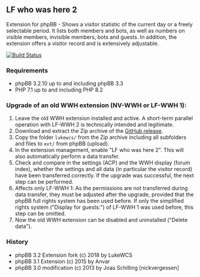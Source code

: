 ## LF who was here 2
Extension for phpBB - Shows a visitor statistic of the current day or a freely selectable period. It lists both members and bots, as well as numbers on visible members, invisible members, bots and guests. In addition, the extension offers a visitor record and is extensively adjustable.

[![Build Status](https://github.com/LukeWCS/lf-who-was-here-2/workflows/Tests/badge.svg)](https://github.com/LukeWCS/lf-who-was-here-2/actions)

### Requirements
* phpBB 3.2.10 up to and including phpBB 3.3
* PHP 7.1 up to and including PHP 8.2

### Upgrade of an old WWH extension (NV-WWH or LF-WWH 1):
1. Leave the old WWH extension installed and active. A short-term parallel operation with LF-WWH 2 is technically intended and legitimate.
1. Download and extract the Zip archive of the [GitHub release](https://github.com/LukeWCS/lf-who-was-here-2/releases).
1. Copy the folder `lukewcs/` from the Zip archive including all subfolders and files to `ext/` from phpBB (upload).
1. In the extension management, enable "LF who was here 2". This will also automatically perform a data transfer.
1. Check and compare in the settings (ACP) and the WWH display (forum index), whether the settings and all data (in particular the visitor record) have been transferred correctly. If the upgrade was successful, the next step can be performed.
1. Affects only LF-WWH 1: As the permissions are not transferred during data transfer, they must be adjusted after the upgrade, provided that the phpBB full rights system has been used before. If only the simplified rights system ("Display for guests:") of LF-WWH 1 was used before, this step can be omitted.
1. Now the old WWH extension can be disabled and uninstalled ("Delete data").

### History
* phpBB 3.2 Extension fork (c) 2018 by LukeWCS
* phpBB 3.1 Extension (c) 2015 by Anvar
* phpBB 3.0 modification (c) 2013 by Joas Schilling [nickvergessen]
